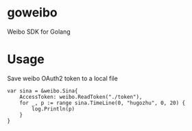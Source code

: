goweibo
=======

Weibo SDK for Golang

# Usage

Save weibo OAuth2 token to a local file

```
var sina = &weibo.Sina{
    AccessToken: weibo.ReadToken("./token"),
    for _, p := range sina.TimeLine(0, "hugozhu", 0, 20) {
        log.Println(p)
    }
}
```